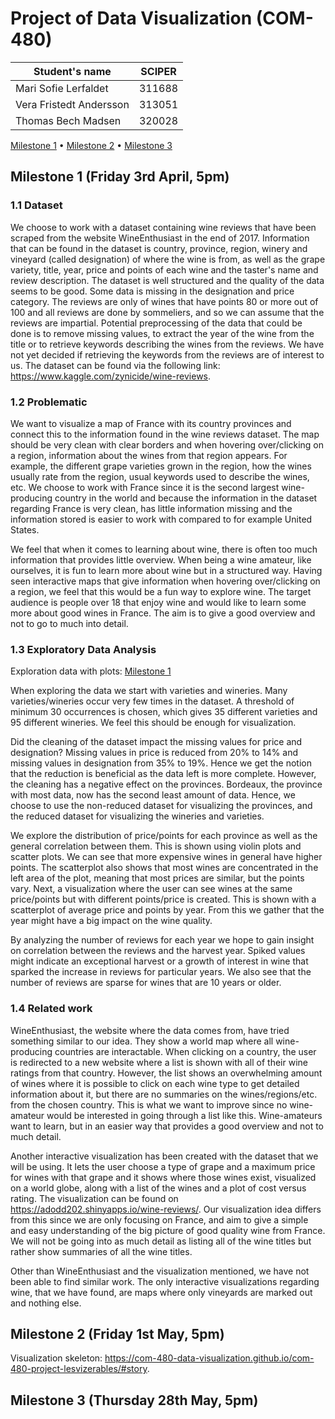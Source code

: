 # Project of Data Visualization (COM-480)

| Student's name | SCIPER |
| -------------- | ------ |
| Mari Sofie Lerfaldet| 311688|
| Vera Fristedt Andersson | 313051 |
| Thomas Bech Madsen | 320028 |

[Milestone 1](#milestone-1-friday-3rd-april-5pm) • [Milestone 2](#milestone-2-friday-1st-may-5pm) • [Milestone 3](#milestone-3-thursday-28th-may-5pm)

## Milestone 1 (Friday 3rd April, 5pm)

### 1.1 Dataset
We choose to work with a dataset containing wine reviews that have been scraped from the website WineEnthusiast in the end of 2017. Information that can be found in the dataset is country, province, region, winery and vineyard (called designation) of where the wine is from, as well as the grape variety, title, year, price and points of each wine and the taster's name and review description. The dataset is well structured and the quality of the data seems to be good. Some data is missing in the designation and price category. The reviews are only of wines that have points 80 or more out of 100 and all reviews are done by sommeliers, and so we can assume that the reviews are impartial. Potential preprocessing of the data that could be done is to remove missing values, to extract the year of the wine from the title or to retrieve keywords describing the wines from the reviews. We have not yet decided if retrieving the keywords from the reviews are of interest to us. The dataset can be found via the following link: https://www.kaggle.com/zynicide/wine-reviews.

### 1.2 Problematic
We want to visualize a map of France with its country provinces and connect this to the information found in the wine reviews dataset. The map should be very clean with clear borders and when hovering over/clicking on a region, information about the wines from that region appears. For example, the different grape varieties grown in the region, how the wines usually rate from the region, usual keywords used to describe the wines, etc. We choose to work with France since it is the second largest wine-producing country in the world and because the information in the dataset regarding France is very clean, has little information missing and the information stored is easier to work with compared to for example United States. 
    
We feel that when it comes to learning about wine, there is often too much information that provides little overview. When being a wine amateur, like ourselves, it is fun to learn more about wine but in a structured way. Having seen interactive maps that give information when hovering over/clicking on a region, we feel that this would be a fun way to explore wine. The target audience is people over 18 that enjoy wine and would like to learn some more about good wines in France. The aim is to give a good overview and not to go to much into detail.

### 1.3 Exploratory Data Analysis
Exploration data with plots: [Milestone 1](Milestone1.ipynb)

When exploring the data we start with varieties and wineries. Many varieties/wineries occur very few times in the dataset. A threshold of minimum 30 occurrences is chosen, which gives 35 different varieties and 95 different wineries. We feel this should be enough for visualization.

Did the cleaning of the dataset impact the missing values for price and designation? Missing values in price is reduced from 20% to 14% and missing values in designation from 35% to 19%. Hence we get the notion that the reduction is beneficial as the data left is more complete. However, the cleaning has a negative effect on the provinces. Bordeaux, the province with most data, now has the second least amount of data. Hence, we choose to use the non-reduced dataset for visualizing the provinces, and the reduced dataset for visualizing the wineries and varieties. 

We explore the distribution of price/points for each province as well as the general correlation between them. This is shown using violin plots and scatter plots. We can see that more expensive wines in general have higher points. The scatterplot also shows that most wines are concentrated in the left area of the plot, meaning that most prices are similar, but the points vary. Next, a visualization where the user can see wines at the same price/points but with different points/price is created. This is shown with a scatterplot of average price and points by year. From this we gather that the year might have a big impact on the wine quality. 

By analyzing the number of reviews for each year we hope to gain insight on correlation between the reviews and the harvest year. Spiked values might indicate an exceptional harvest or a growth of interest in wine that sparked the increase in reviews for particular years. We also see that the number of reviews are sparse for wines that are 10 years or older. 

### 1.4 Related work
WineEnthusiast, the website where the data comes from, have tried something similar to our idea. They show a world map where all wine-producing countries are interactable. When clicking on a country, the user is redirected to a new website where a list is shown with all of their wine ratings from that country. However, the list shows an overwhelming amount of wines where it is possible to click on each wine type to get detailed information about it, but there are no summaries on the wines/regions/etc. from the chosen country. This is what we want to improve since no wine-amateur would be interested in going through a list like this. Wine-amateurs want to learn, but in an easier way that provides a good overview and not to much detail.
    
Another interactive visualization has been created with the dataset that we will be using. It lets the user choose a type of grape and a maximum price for wines with that grape and it shows where those wines exist, visualized on a world globe, along with a list of the wines and a plot of cost versus rating. The visualization can be found on https://adodd202.shinyapps.io/wine-reviews/. Our visualization idea differs from this since we are only focusing on France, and aim to give a simple and easy understanding of the big picture of good quality wine from France. We will not be going into as much detail as listing all of the wine titles but rather show summaries of all the wine titles. 
    
Other than WineEnthusiast and the visualization mentioned, we have not been able to find similar work. The only interactive visualizations regarding wine, that we have found, are maps where only vineyards are marked out and nothing else. 

## Milestone 2 (Friday 1st May, 5pm)

Visualization skeleton: https://com-480-data-visualization.github.io/com-480-project-lesvizerables/#story.

## Milestone 3 (Thursday 28th May, 5pm)


